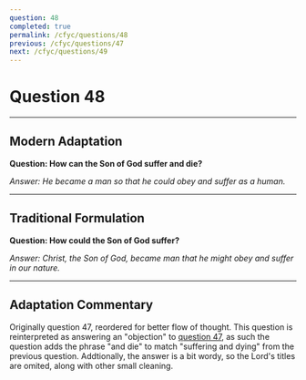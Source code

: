 ```yaml
---
question: 48
completed: true
permalink: /cfyc/questions/48
previous: /cfyc/questions/47
next: /cfyc/questions/49
---
```

# Question 48

---
## Modern Adaptation
**Question: How can the Son of God suffer and die?**

*Answer: He became a man so that he could obey and suffer as a human.*

---
## Traditional Formulation
**Question: How could the Son of God suffer?**

*Answer: Christ, the Son of God, became man that he might obey and suffer in our nature.*

---
## Adaptation Commentary
Originally question 47, reordered for better flow of thought.
This question is reinterpreted as answering an "objection" to [question 47](/cfyc/questions/47), as
such the question adds the phrase "and die" to match "suffering and dying" from the previous question.
Addtionally, the answer is a bit wordy, so the Lord's titles are omited, along with other small cleaning. 